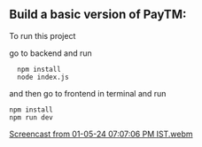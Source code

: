 
## Build a basic version of PayTM:

To run this project

go to backend
and run 

```
  npm install
  node index.js
```

and then go to frontend in terminal
and run

```
npm install
npm run dev

```

[Screencast from 01-05-24 07:07:06 PM IST.webm](https://github.com/Arunshaik2001/paytm/assets/50947867/ba6184e1-99c4-4f05-9c2a-0dba3a31a70a)
